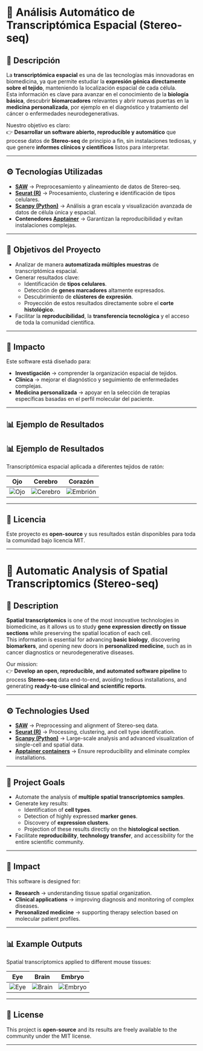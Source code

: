 # 🧬 Análisis Automático de Transcriptómica Espacial (Stereo-seq)

## 📖 Descripción
La **transcriptómica espacial** es una de las tecnologías más innovadoras en biomedicina, ya que permite estudiar la **expresión génica directamente sobre el tejido**, manteniendo la localización espacial de cada célula.  
Esta información es clave para avanzar en el conocimiento de la **biología básica**, descubrir **biomarcadores** relevantes y abrir nuevas puertas en la **medicina personalizada**, por ejemplo en el diagnóstico y tratamiento del cáncer o enfermedades neurodegenerativas.  

Nuestro objetivo es claro:  
👉 **Desarrollar un software abierto, reproducible y automático** que procese datos de **Stereo-seq** de principio a fin, sin instalaciones tediosas, y que genere **informes clínicos y científicos** listos para interpretar.  

---

## ⚙️ Tecnologías Utilizadas
- **[SAW](https://github.com/STOmics/SAW)** → Preprocesamiento y alineamiento de datos de Stereo-seq.  
- **[Seurat (R)](https://satijalab.org/seurat/)** → Procesamiento, clustering e identificación de tipos celulares.  
- **[Scanpy (Python)](https://scanpy.readthedocs.io/)** → Análisis a gran escala y visualización avanzada de datos de célula única y espacial.  
- **Contenedores [Apptainer](https://apptainer.org/)** → Garantizan la reproducibilidad y evitan instalaciones complejas.  

---

## 🎯 Objetivos del Proyecto
- Analizar de manera **automatizada múltiples muestras** de transcriptómica espacial.  
- Generar resultados clave:
  - Identificación de **tipos celulares**.  
  - Detección de **genes marcadores** altamente expresados.  
  - Descubrimiento de **clústeres de expresión**.  
  - Proyección de estos resultados directamente sobre el **corte histológico**.  
- Facilitar la **reproducibilidad**, la **transferencia tecnológica** y el acceso de toda la comunidad científica.  

---

## 🚀 Impacto
Este software está diseñado para:  
- **Investigación** → comprender la organización espacial de tejidos.  
- **Clínica** → mejorar el diagnóstico y seguimiento de enfermedades complejas.  
- **Medicina personalizada** → apoyar en la selección de terapias específicas basadas en el perfil molecular del paciente.  

---

## 📊 Ejemplo de Resultados
## 📊 Ejemplo de Resultados

Transcriptómica espacial aplicada a diferentes tejidos de ratón:  

**Ojo** | **Cerebro** | **Corazón**
:---:|:---:|:---:
![Ojo](https://enfile.stomics.tech/C04687E314_cellcluster-0415.jpg) | ![Cerebro](https://enfile.stomics.tech/C04042E3_cellcluster-0415.jpg) | ![Embrión](https://enfile.stomics.tech/D05103C4D4_cellcluster_0611-550x420px.jpg)

---

## 📜 Licencia
Este proyecto es **open-source** y sus resultados están disponibles para toda la comunidad bajo licencia MIT.  

---

# 🧬 Automatic Analysis of Spatial Transcriptomics (Stereo-seq)

## 📖 Description
**Spatial transcriptomics** is one of the most innovative technologies in biomedicine, as it allows us to study **gene expression directly on tissue sections** while preserving the spatial location of each cell.  
This information is essential for advancing **basic biology**, discovering **biomarkers**, and opening new doors in **personalized medicine**, such as in cancer diagnostics or neurodegenerative diseases.  

Our mission:  
👉 **Develop an open, reproducible, and automated software pipeline** to process **Stereo-seq** data end-to-end, avoiding tedious installations, and generating **ready-to-use clinical and scientific reports**.  

---

## ⚙️ Technologies Used
- **[SAW](https://github.com/STOmics/SAW)** → Preprocessing and alignment of Stereo-seq data.  
- **[Seurat (R)](https://satijalab.org/seurat/)** → Processing, clustering, and cell type identification.  
- **[Scanpy (Python)](https://scanpy.readthedocs.io/)** → Large-scale analysis and advanced visualization of single-cell and spatial data.  
- **[Apptainer containers](https://apptainer.org/)** → Ensure reproducibility and eliminate complex installations.  

---

## 🎯 Project Goals
- Automate the analysis of **multiple spatial transcriptomics samples**.  
- Generate key results:
  - Identification of **cell types**.  
  - Detection of highly expressed **marker genes**.  
  - Discovery of **expression clusters**.  
  - Projection of these results directly on the **histological section**.  
- Facilitate **reproducibility**, **technology transfer**, and accessibility for the entire scientific community.  

---

## 🚀 Impact
This software is designed for:  
- **Research** → understanding tissue spatial organization.  
- **Clinical applications** → improving diagnosis and monitoring of complex diseases.  
- **Personalized medicine** → supporting therapy selection based on molecular patient profiles.  

---

## 📊 Example Outputs

Spatial transcriptomics applied to different mouse tissues:

**Eye** | **Brain** | **Embryo**
:---:|:---:|:---:
![Eye](https://enfile.stomics.tech/C04687E314_cellcluster-0415.jpg) | ![Brain](https://enfile.stomics.tech/C04042E3_cellcluster-0415.jpg) | ![Embryo](https://enfile.stomics.tech/D05103C4D4_cellcluster_0611-550x420px.jpg)
---

## 📜 License
This project is **open-source** and its results are freely available to the community under the MIT license.  

---
